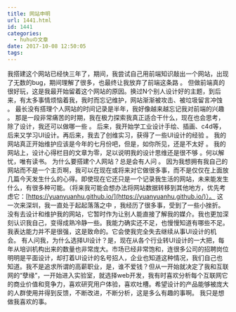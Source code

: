 ```yaml
---
title: 网站申明
url: 1441.html
id: 1441
categories:
  - huhuの文章
date: 2017-10-08 12:50:05
tags:
---
```


我搭建这个网站已经快三年了，期间，我尝试自己用前端知识敲出一个网站，出现了无数的bug，期间理解了很多，也最终让我放弃了前端这条路 。 但做前端真的很好玩，这是我最开始留着这个网站的原因。换过N个别人设计好的主题，到后来，有太多事情烦恼着我，我时而忘记维护，网站渐渐被攻击、被垃圾留言冲蚀 。 最长没有搭理个人网站的时间记录是半年，我好像越来越忘记我对前端的兴趣 。 那是一段非常痛苦的时期，我在极力探索我真正适合干什么，现在也会思考，除了设计，我还可以做哪一些 。 后来，我开始学工业设计手绘、插画、c4d等，后来又学习UI设计。再后来，我去了创维实习，获得了一些UI设计的经验 。 我的网站真正开始维护应该是今年的七月份吧，但是，如你所见，还是不太好 。 我的网站上，设计心得栏目的文章为零，足以说明我的设计思维还是很不够 。何以解忧，唯有读书。 为什么要搭建个人网站？总是会有人问 。 因为我想拥有我自己的网站而不是一个主页啊，我可以在现在或将来对它做很多事，而不是仅仅在上面放几篇今天发生什么的心得。即使现在它还只是一个记录我生活的网站，未来能发生什么，有很多种可能。（将来我可能会想办法将网站数据转移到其他地方，优先考虑它：[https://yuanyuanhu.github.io/](https://yuanyuanhu.github.io/)）。 这一次来深圳，我一直处于起起落落之中 ，我经历了很多事，受到了一些小挫折。没有去设计和维护我的网站，它暂时作为让别人能直接了解我的媒介。我也更加深刻认识我自己，变得成熟冷静一些。我能力确实还不足，也慢慢知道有哪些不足。我表达能力并不是很强，这是致命的。它会使我完全失去继续从事UI设计的机会。 有人问我，为什么选择UI设计？是，现在从各个行业转UI设计的一大把，每年从培训机构出来的数量也非常庞大。市场已经非常饱和，连很多公司的招聘岗位明明是平面设计，却打着UI设计的名号招人，企业也知道这种情况，我们自己也知道。我不是追求所谓的高薪职业，是，谁不爱钱？但从一开始就决定了我和互联网的“孽缘”，一开始进入实验室，就选择web开发，我有时喜欢分析每个互联网它的商业价值和竞争力，喜欢研究用户体验，喜欢吐槽。希望设计的产品能够被庞大的人群使用并得到反馈，不断改进，不断分析，这是多么有趣的事啊。 我只是想做我喜欢的事。